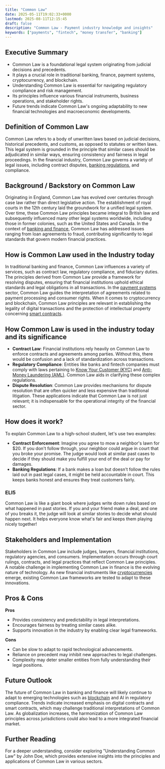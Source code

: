 ```yaml
---
title: "Common Law"
date: 2025-05-11T19:02:33+0000
lastmod: 2025-08-11T12:15:45
draft: false
description: "Common Law - Payment industry knowledge and insights"
keywords: ["payments", "fintech", "money transfer", "banking"]
---
```


## Executive Summary

  - Common Law is a foundational legal system originating from judicial decisions and precedents.
  - It plays a crucial role in traditional banking, finance, payment systems, cryptocurrency, and blockchain.
  - Understanding Common Law is essential for navigating regulatory compliance and risk management.
  - Its principles influence various financial instruments, business operations, and stakeholder rights.
  - Future trends indicate Common Law's ongoing adaptability to new financial technologies and macroeconomic developments.

## Definition of Common Law
Common Law refers to a body of unwritten laws based on judicial decisions, historical precedents, and customs, as opposed to statutes or written laws. This legal system is grounded in the principle that similar cases should be adjudicated in similar ways, ensuring consistency and fairness in legal proceedings. In the financial industry, Common Law governs a variety of legal issues, including contract disputes, [banking regulations](https://faisalkhanllc.xyz/resources/payments-wiki/b/banking/), and compliance.  

## Background / Backstory on Common Law
Originating in England, Common Law has evolved over centuries through case law rather than direct legislative action. The establishment of royal courts in the 12th century laid the groundwork for a unified legal system. Over time, these Common Law principles became integral to British law and subsequently influenced many other legal systems worldwide, including those in former colonies, such as the United States and Canada. In the context of [banking and finance](https://faisalkhanllc.xyz/resources/payments-wiki/b/banking-financial-services-and-insurance-bfsi/), Common Law has addressed issues ranging from loan agreements to fraud, contributing significantly to legal standards that govern modern financial practices.  

## How is Common Law used in the Industry today
In traditional banking and finance, Common Law influences a variety of services, such as contract law, regulatory compliance, and fiduciary duties. The principles derived from Common Law provide a framework for resolving disputes, ensuring that financial institutions uphold ethical standards and legal obligations in all transactions. In the [payment systems](https://faisalkhanllc.xyz/resources/payments-wiki/p/payments-as-a-service-paas/) sector, Common Law guides the interpretation of agreements related to payment processing and consumer rights. When it comes to cryptocurrency and blockchain, Common Law principles are relevant in establishing the legality of digital transactions and the protection of intellectual property concerning [smart contracts](https://faisalkhanllc.xyz/resources/payments-wiki/s/smart-contract/).  

## How Common Law is used in the industry today and its significance

- **Contract Law**: Financial institutions rely heavily on Common Law to enforce contracts and agreements among parties. Without this, there would be confusion and a lack of standardization across transactions.  
- **Regulatory Compliance**: Entities like banks and fintech companies must comply with laws pertaining to [Know Your Customer (KYC)](https://faisalkhanllc.xyz/resources/payments-wiki/k/know-your-customer-kyc/) and [Anti-Money Laundering (AML)](https://faisalkhanllc.xyz/resources/payments-wiki/a/anti-money-laundering-aml/). Common Law aids in clarifying these complex regulations.  
- **Dispute Resolution**: Common Law provides mechanisms for dispute resolution that are often quicker and less expensive than traditional litigation.
These applications indicate that Common Law is not just relevant; it is indispensable for the operational integrity of the financial sector.

## How does it work?
To explain Common Law to a high-school student, let's use two examples:  

- **Contract Enforcement**: Imagine you agree to mow a neighbor's lawn for $20. If you don't follow through, your neighbor could argue in court that you broke your promise. The judge would look at similar past cases to decide if they should make you fulfill your end of the deal or pay for damages.  
- **Banking Regulations**: If a bank makes a loan but doesn't follow the rules laid out in past legal cases, it might be held accountable in court. This keeps banks honest and ensures they treat customers fairly.

### ELI5
Common Law is like a giant book where judges write down rules based on what happened in past stories. If you and your friend make a deal, and one of you breaks it, the judge will look at similar stories to decide what should happen next. It helps everyone know what's fair and keeps them playing nicely together!  

## Stakeholders and Implementation
Stakeholders in Common Law include judges, lawyers, financial institutions, regulatory agencies, and consumers. Implementation occurs through court rulings, contracts, and legal practices that reflect Common Law principles. A notable challenge in implementing Common Law in finance is the evolving nature of technology. As new financial instruments like [cryptocurrencies](https://faisalkhanllc.xyz/resources/payments-wiki/c/cryptocurrency/) emerge, existing Common Law frameworks are tested to adapt to these innovations.  

## Pros & Cons
**Pros**  

- Provides consistency and predictability in legal interpretations.  
- Encourages fairness by treating similar cases alike.  
- Supports innovation in the industry by enabling clear legal frameworks.

**Cons**  

- Can be slow to adapt to rapid technological advancements.  
- Reliance on precedent may inhibit new approaches to legal challenges.  
- Complexity may deter smaller entities from fully understanding their legal positions.

## Future Outlook
The future of Common Law in banking and finance will likely continue to adapt to emerging technologies such as [blockchain](https://faisalkhanllc.xyz/resources/payments-wiki/b/blockchain/) and AI in regulatory compliance. Trends indicate increased emphasis on digital contracts and smart contracts, which may challenge traditional interpretations of Common Law. As globalization increases, the harmonization of Common Law principles across jurisdictions could also lead to a more integrated financial market.  

## Further Reading
For a deeper understanding, consider exploring "Understanding Common Law" by John Doe, which provides extensive insights into the principles and applications of Common Law in various sectors.